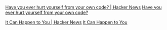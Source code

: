 
[Have you ever hurt yourself from your own code? | Hacker News](https://news.ycombinator.com/item?id=27292219)
[Have you ever hurt yourself from your own code?](https://blog.nikitas.link/have-you-ever-hurt-yourself-from-your-own-code)

[It Can Happen to You | Hacker News](https://news.ycombinator.com/item?id=26337046)
[It Can Happen to You](https://www.mattkeeter.com/blog/2021-03-01-happen/)
